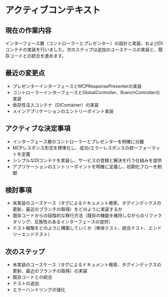 # アクティブコンテキスト

## 現在の作業内容

インターフェース層（コントローラーとプレゼンター）の設計と実装、およびDIコンテナの実装を行いました。次のステップは追加のユースケースの実装と、既存コードとの統合を進めます。
## 最近の変更点

- プレゼンターインターフェースとMCPResponsePresenterの実装
- コントローラーインターフェースとGlobalController、BranchControllerの実装
- 依存性注入コンテナ（DIContainer）の実装
- メインアプリケーションのエントリーポイント実装
## アクティブな決定事項

- インターフェース層のコントローラーとプレゼンターを明確に分離
- MCPレスポンス形式を標準化し、成功/エラーレスポンスの統一フォーマットを定義
- シンプルなDIコンテナを実装し、サービスの登録と解決を行う仕組みを提供
- アプリケーションのエントリーポイントを明確に定義し、初期化フローを制御
## 検討事項

- 未実装のユースケース（タグによるドキュメント検索、タグインデックスの更新、最近のブランチの取得）をどのように実装するか
- 既存コードからの段階的な移行方法（既存の機能を維持しながらのリファクタリング、互換性のあるインターフェースの提供）
- テスト戦略をどのように構築していくか（単体テスト、統合テスト、エンドツーエンドテスト）
## 次のステップ

- 未実装のユースケース（タグによるドキュメント検索、タグインデックスの更新、最近のブランチの取得）の実装
- 既存コードとの統合
- テストの追加
- エラーハンドリングの強化
